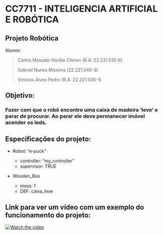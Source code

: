 # CC7711 - INTELIGENCIA ARTIFICIAL E ROBÓTICA

## Projeto Robótica

Alunos:
> Carlos Massato Horibe Chinen (R.A: 22.221.010-6)
> 
> Gabriel Nunes Missima (22.221.040-3)
> 
> Vinicius Alves Pedro (R.A: 22.221.036-1)

## Objetivo:
### Fazer com que o robô encontre uma caixa de madeira ‘leve’ e parar de procurar. Ao parar ele deve permanecer imóvel acender os leds.

## Especificações do projeto:
* Robot: “e-puck”
  * controller: “my_controller”
  * supervisor: TRUE
 
* Wooden_Box
  * mass: 1
  * DEF: caixa_leve

## Link para ver um vídeo com um exemplo do funcionamento do projeto:
[![Watch the video](https://github.com/user-attachments/assets/19082a6a-cd0c-43fa-a712-ac2c8ff1898c)](https://youtu.be/V7FvbeZjHTE)
